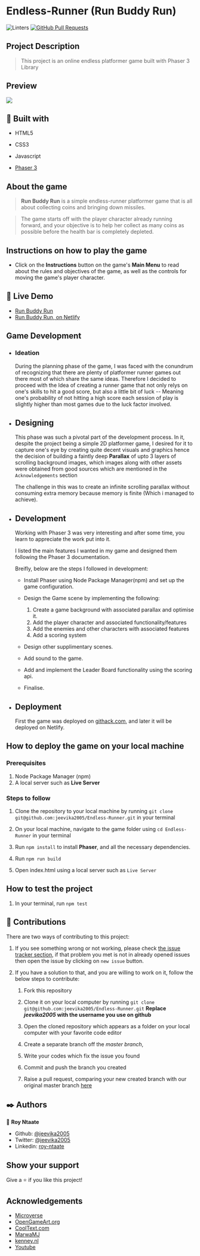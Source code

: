 # Endless-Runner (Run Buddy Run)

![Linters](https://github.com/jeevika2005/Endless-Runner/workflows/Linters/badge.svg)
[![GitHub Pull Requests](https://img.shields.io/badge/GitHub-Pull%20Requests-blue)]()

## Project Description

> This project is an online endless platformer game built with Phaser 3 Library

## Preview

![](assets/gameGif3.gif)

##  🔧 Built with

- HTML5

- CSS3
- Javascript
- [Phaser 3](http://phaser.io/phaser3)

## About the game

> **Run Buddy Run** is a simple endless-runner platformer game that is all about collecting coins and bringing down missiles.

> The game starts off with the player character already running forward, and your objective is to help her collect as many coins as possible before the health bar  is completely depleted.

## Instructions on how to play the game

- Click on the **Instructions** button on the game's **Main Menu** to read about the rules and objectives of the game, as well as the controls for moving the game's player character.

## 🔴 Live Demo

- [Run Buddy Run](https://raw.githack.com/jeevika2005/Endless-Runner/feature-endless/dist/index.html)
- [Run Buddy Run, on Netlify](https://run-buddy-run.netlify.app/)

## Game Development

- ### Ideation
  During the planning phase of the game, I was faced with the conundrum of recognizing that there are plenty of platformer runner games out there most of which share the same ideas. Therefore I decided to proceed with the Idea of creating a runner game that not only relys on one's skills to hit a good score, but also a little bit of luck -- Meaning one's probability of not hitting a high score each session of play is slightly higher than most games due to the luck factor involved.

- ## Designing
  This phase was such a pivotal part of the development process. In it, despite the project being a simple 2D platformer game, I desired for it to capture one's eye by creating quite decent visuals and graphics hence the decision of building a faintly deep **Parallax** of upto 3 layers of scrolling background images, which images along with other assets were obtained from good sources which are mentioned in the `Acknowledgements` section

  The challenge in this was to create an infinite scrolling parallax without consuming extra memory because memory is finite (Which i managed to achieve).

- ## Development
  Working with Phaser 3 was very interesting and after some time, you learn to appreciate the work put into it.

  I listed the main features I wanted in my game and designed them following the Phaser 3 documentation.

  Breifly, below are the steps I followed in development: 

  - Install Phaser using Node Package Manager(npm) and set up the game configuration.

  - Design the Game scene by implementing the following:
    1. Create a game background with associated parallax and optimise it.
    1. Add the player character and associated functionality/features
    1. Add the enemies and other characters with associated features
    1. Add a scoring system

  - Design other supplimentary scenes.
  - Add sound to the game.
  - Add and implement the Leader Board functionality using the scoring api.
  - Finalise.

- ## Deployment
  First the game was deployed on [githack.com](rawcdn.githack.com), and later it will be deployed on Netlify.

## How to deploy the game on your local machine

### Prerequisites
1. Node Package Manager (npm)
2. A local server such as **Live Server**

### Steps to follow

1. Clone the repository to your local machine by running `git clone git@github.com:jeevika2005/Endless-Runner.git` in your terminal

1. On your local machine, navigate to the game folder using `cd Endless-Runner` in your terminal

1. Run `npm install` to install **Phaser**, and all the necessary dependencies.

1. Run `npm run build`

1. Open index.html using a local server such as `Live Server`

## How to test the project

1. In your terminal, run `npm test`

## 🤝 Contributions
  There are two ways of contributing to this project:

1. If you see something wrong or not working, please check [the issue tracker section](https://github.com/jeevika2005/Endless-Runner/issues), if that problem you met is not in already opened issues then open the issue by clicking on `new issue` button.

2. If you have a solution to that, and you are willing to work on it, follow the below steps to contribute:
    1.  Fork this repository

    1.  Clone it on your local computer by running `git clone git@github.com:jeevika2005/Endless-Runner.git` __Replace *jeevika2005* with the username you use on github__
    1.  Open the cloned repository which appears as a folder on your local computer with your favorite code editor
    1.  Create a separate branch off the *master branch*,
    1.  Write your codes which fix the issue you found
    1.  Commit and push the branch you created
    1.  Raise a pull request, comparing your new created branch with our original master branch [here](https://github.com/jeevika2005/Endless-Runner)

## ✒️  Authors

👤 **Roy Ntaate**

- Github: [@jeevika2005](https://github.com/jeevika2005)
- Twitter: [@jeevika2005](https://twitter.com/jeevika2005)
- Linkedin: [roy-ntaate](https://linkedin.com/in/roy-ntaate)

## Show your support

Give a ⭐️ if you like this project!

## Acknowledgements

- [Microverse](https:www.microverse.org)
- [OpenGameArt.org](https://opengameart.org/)
- [CoolText.com](https://cooltext.com/)
- [MarwaMJ](https://marwamj.itch.io/)
- [kenney.nl](https://www.kenney.nl/)
- [Youtube](https://www.youtube.com/)